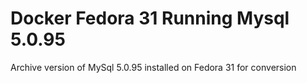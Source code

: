 # Docker Fedora 31 Running Mysql 5.0.95

Archive version of MySql 5.0.95 installed on Fedora 31 for conversion
